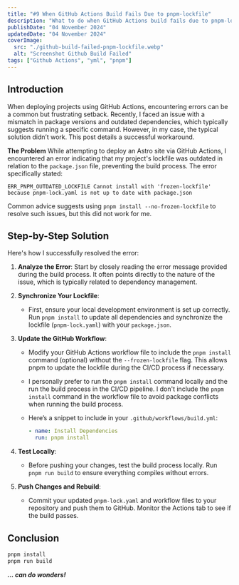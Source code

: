 ```yaml
---
title: "#9 When GitHub Actions Build Fails Due to pnpm-lockfile"
description: "What to do when GitHub Actions build fails due to pnpm-lockfile and github suggests to run pnpm no frozen-lockfile"
publishDate: "04 November 2024"
updatedDate: "04 November 2024"
coverImage:
  src: "./github-build-failed-pnpm-lockfile.webp"
  alt: "Screenshot Github Build Failed"
tags: ["Github Actions", "yml", "pnpm"]
---
```


## Introduction

When deploying projects using GitHub Actions, encountering errors can be a common but frustrating setback. Recently, I faced an issue with a mismatch in package versions and outdated dependencies, which typically suggests running a specific command. However, in my case, the typical solution didn’t work. This post details a successful workaround.

**The Problem**
While attempting to deploy an Astro site via GitHub Actions, I encountered an error indicating that my project's lockfile was outdated in relation to the `package.json` file, preventing the build process. The error specifically stated:

```
ERR_PNPM_OUTDATED_LOCKFILE Cannot install with 'frozen-lockfile' because pnpm-lock.yaml is not up to date with package.json
```

Common advice suggests using `pnpm install --no-frozen-lockfile` to resolve such issues, but this did not work for me.

## Step-by-Step Solution

Here's how I successfully resolved the error:

1. **Analyze the Error**: Start by closely reading the error message provided during the build process. It often points directly to the nature of the issue, which is typically related to dependency management.

2. **Synchronize Your Lockfile**:
   - First, ensure your local development environment is set up correctly. Run `pnpm install` to update all dependencies and synchronize the lockfile (`pnpm-lock.yaml`) with your `package.json`.

3. **Update the GitHub Workflow**:
   - Modify your GitHub Actions workflow file to include the `pnpm install` command (optional) without the `--frozen-lockfile` flag. This allows pnpm to update the lockfile during the CI/CD process if necessary.
   - I personally prefer to run the `pnpm install` command locally and the run the build process in the CI/CD pipeline. I don't include the `pnpm install` command in the workflow file to avoid package conflicts when running the build process.
   - Here’s a snippet to include in your `.github/workflows/build.yml`:

     ```yaml
     - name: Install Dependencies
       run: pnpm install
     ```

4. **Test Locally**:
   - Before pushing your changes, test the build process locally. Run `pnpm run build` to ensure everything compiles without errors.

5. **Push Changes and Rebuild**:
   - Commit your updated `pnpm-lock.yaml` and workflow files to your repository and push them to GitHub. Monitor the Actions tab to see if the build passes.

## Conclusion

```bash
pnpm install
pnpm run build
```

***... can do wonders!***

